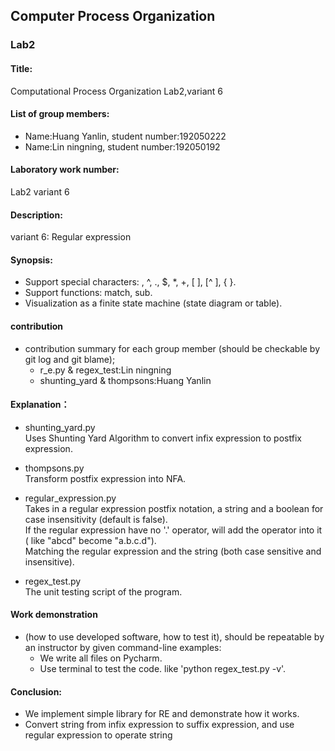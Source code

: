 ## Computer Process Organization
### Lab2

#### Title:
  Computational Process Organization Lab2,variant 6

#### List of group members:
  - Name:Huang Yanlin,  student number:192050222 
  - Name:Lin ningning,  student number:192050192

#### Laboratory work number:
   Lab2 variant 6
#### Description:
   variant 6: Regular expression

#### Synopsis:  
* Support special characters: \, ^, ., $, *, +, [ ], [^ ], { }.  
* Support functions: match, sub.
* Visualization as a finite state machine (state diagram or table).    

#### contribution
* contribution summary for each group member (should be checkable by git log and git blame);
   - r_e.py & regex_test:Lin ningning
   - shunting_yard & thompsons:Huang Yanlin

#### Explanation：  
 * shunting_yard.py  
 Uses Shunting Yard Algorithm to convert infix expression to postfix expression.

* thompsons.py  
Transform postfix expression into NFA.

* regular_expression.py  
Takes in a regular expression postfix notation, a string and a boolean for case insensitivity (default is false).  
If the regular expression have no '.' operator, will add the operator into it ( like "abcd" become "a.b.c.d").  
Matching the regular expression and the string (both case sensitive and insensitive).

* regex_test.py  
The unit testing script of the program.

#### Work demonstration 
* (how to use developed software, how to test it), should be repeatable by an instructor by given command-line examples:  
  - We write all files on Pycharm.
  - Use terminal to test the code. like 'python regex_test.py -v'.

#### Conclusion:  
  * We implement simple library for RE and demonstrate how it works.
  * Convert string from infix expression to suffix expression, and use regular expression to operate string
